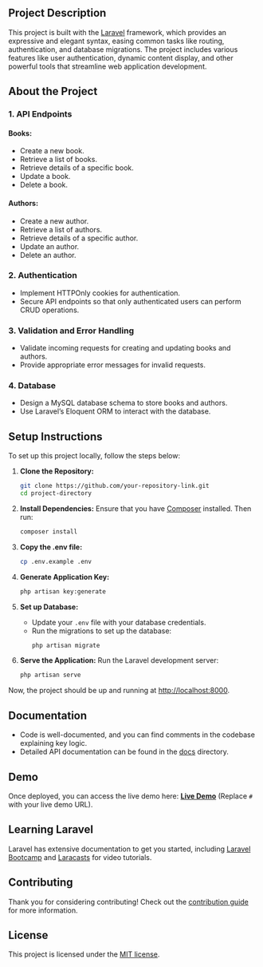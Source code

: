 <!-- <p align="center">
    <a href="https://laravel.com" target="_blank"><img src="https://raw.githubusercontent.com/laravel/art/master/logo-lockup/5%20SVG/2%20CMYK/1%20Full%20Color/laravel-logolockup-cmyk-red.svg" width="400" alt="Laravel Logo"></a>
</p>

<p align="center">
    <a href="https://github.com/laravel/framework/actions"><img src="https://github.com/laravel/framework/workflows/tests/badge.svg" alt="Build Status"></a>
    <a href="https://packagist.org/packages/laravel/framework"><img src="https://img.shields.io/packagist/dt/laravel/framework" alt="Total Downloads"></a>
    <a href="https://packagist.org/packages/laravel/framework"><img src="https://img.shields.io/packagist/v/laravel/framework" alt="Latest Stable Version"></a>
    <a href="https://packagist.org/packages/laravel/framework"><img src="https://img.shields.io/packagist/l/laravel/framework" alt="License"></a>
</p> -->

## Project Description

This project is built with the [Laravel](https://laravel.com) framework, which provides an expressive and elegant syntax, easing common tasks like routing, authentication, and database migrations. The project includes various features like user authentication, dynamic content display, and other powerful tools that streamline web application development.

## About the Project

### 1. API Endpoints

#### Books:
- Create a new book.
- Retrieve a list of books.
- Retrieve details of a specific book.
- Update a book.
- Delete a book.

#### Authors:
- Create a new author.
- Retrieve a list of authors.
- Retrieve details of a specific author.
- Update an author.
- Delete an author.

### 2. Authentication
- Implement HTTPOnly cookies for authentication.
- Secure API endpoints so that only authenticated users can perform CRUD operations.

### 3. Validation and Error Handling
- Validate incoming requests for creating and updating books and authors.
- Provide appropriate error messages for invalid requests.

### 4. Database
- Design a MySQL database schema to store books and authors.
- Use Laravel’s Eloquent ORM to interact with the database.

## Setup Instructions

To set up this project locally, follow the steps below:

1. **Clone the Repository:**
    ```bash
    git clone https://github.com/your-repository-link.git
    cd project-directory
    ```

2. **Install Dependencies:**
    Ensure that you have [Composer](https://getcomposer.org/) installed. Then run:
    ```bash
    composer install
    ```

3. **Copy the .env file:**
    ```bash
    cp .env.example .env
    ```

4. **Generate Application Key:**
    ```bash
    php artisan key:generate
    ```

5. **Set up Database:**
    - Update your `.env` file with your database credentials.
    - Run the migrations to set up the database:
      ```bash
      php artisan migrate
      ```

6. **Serve the Application:**
    Run the Laravel development server:
    ```bash
    php artisan serve
    ```

Now, the project should be up and running at [http://localhost:8000](http://localhost:8000).

## Documentation

- Code is well-documented, and you can find comments in the codebase explaining key logic.
- Detailed API documentation can be found in the [docs](./docs) directory.
  
## Demo

Once deployed, you can access the live demo here: **[Live Demo](#)** (Replace `#` with your live demo URL).

## Learning Laravel

Laravel has extensive documentation to get you started, including [Laravel Bootcamp](https://bootcamp.laravel.com) and [Laracasts](https://laracasts.com) for video tutorials.

## Contributing

Thank you for considering contributing! Check out the [contribution guide](https://laravel.com/docs/contributions) for more information.

## License

This project is licensed under the [MIT license](https://opensource.org/licenses/MIT).
